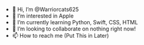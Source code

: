 - 👋 Hi, I’m @Warriorcats625
- 👀 I’m interested in Apple
- 🌱 I’m currently learning Python, Swift, CSS, HTML
- 💞️ I’m looking to collaborate on nothing right now!
- 📫 How to reach me (Put This in Later)

<!---
Warriorcats625/Warriorcats625 is a ✨ special ✨ repository because its `README.md` (this file) appears on your GitHub profile.
You can click the Preview link to take a look at your changes.
--->
